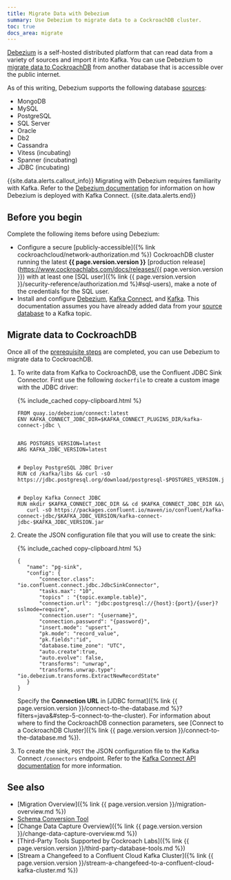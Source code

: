 ```yaml
---
title: Migrate Data with Debezium
summary: Use Debezium to migrate data to a CockroachDB cluster.
toc: true
docs_area: migrate
---
```


[Debezium](https://debezium.io/) is a self-hosted distributed platform that can read data from a variety of sources and import it into Kafka. You can use Debezium to [migrate data to CockroachDB](#migrate-data-to-cockroachdb) from another database that is accessible over the public internet.

As of this writing, Debezium supports the following database [sources](https://debezium.io/documentation/reference/stable/connectors/index.html):

- MongoDB
- MySQL
- PostgreSQL
- SQL Server
- Oracle
- Db2
- Cassandra
- Vitess (incubating)
- Spanner (incubating)
- JDBC (incubating)

{{site.data.alerts.callout_info}}
Migrating with Debezium requires familiarity with Kafka. Refer to the [Debezium documentation](https://debezium.io/documentation/reference/stable/architecture.html) for information on how Debezium is deployed with Kafka Connect.
{{site.data.alerts.end}}

## Before you begin

Complete the following items before using Debezium:

- Configure a secure [publicly-accessible]({% link cockroachcloud/network-authorization.md %}) CockroachDB cluster running the latest **{{ page.version.version }}** [production release](https://www.cockroachlabs.com/docs/releases/{{ page.version.version }}) with at least one [SQL user]({% link {{ page.version.version }}/security-reference/authorization.md %}#sql-users), make a note of the credentials for the SQL user.
- Install and configure [Debezium](https://debezium.io/), [Kafka Connect](https://docs.confluent.io/platform/current/connect/index.html), and [Kafka](https://kafka.apache.org/). This documentation assumes you have already added data from your [source database](https://debezium.io/documentation/reference/stable/connectors/index.html) to a Kafka topic.

## Migrate data to CockroachDB

Once all of the [prerequisite steps](#before-you-begin) are completed, you can use Debezium to migrate data to CockroachDB.

1. To write data from Kafka to CockroachDB, use the Confluent JDBC Sink Connector. First use the following `dockerfile` to create a custom image with the JDBC driver:

    {% include_cached copy-clipboard.html %}
    ~~~
    FROM quay.io/debezium/connect:latest
    ENV KAFKA_CONNECT_JDBC_DIR=$KAFKA_CONNECT_PLUGINS_DIR/kafka-connect-jdbc \


    ARG POSTGRES_VERSION=latest
    ARG KAFKA_JDBC_VERSION=latest


    # Deploy PostgreSQL JDBC Driver
    RUN cd /kafka/libs && curl -sO https://jdbc.postgresql.org/download/postgresql-$POSTGRES_VERSION.jar


    # Deploy Kafka Connect JDBC
    RUN mkdir $KAFKA_CONNECT_JDBC_DIR && cd $KAFKA_CONNECT_JDBC_DIR &&\
       curl -sO https://packages.confluent.io/maven/io/confluent/kafka-connect-jdbc/$KAFKA_JDBC_VERSION/kafka-connect-jdbc-$KAFKA_JDBC_VERSION.jar
    ~~~

1. Create the JSON configuration file that you will use to create the sink:

    {% include_cached copy-clipboard.html %}
    ~~~ shell
    {
       "name": "pg-sink",
       "config": {
           "connector.class": "io.confluent.connect.jdbc.JdbcSinkConnector", 
           "tasks.max": "10",
           "topics" : "{topic.example.table}",
           "connection.url": "jdbc:postgresql://{host}:{port}/{user}?sslmode=require",
           "connection.user": "{username}",
           "connection.password": "{password}",
           "insert.mode": "upsert",
           "pk.mode": "record_value",
           "pk.fields":"id",
           "database.time_zone": "UTC",
           "auto.create":true,
           "auto.evolve": false,
           "transforms": "unwrap",
           "transforms.unwrap.type": "io.debezium.transforms.ExtractNewRecordState"
       }
    }
    ~~~
    
    Specify the **Connection URL** in [JDBC format]({% link {{ page.version.version }}/connect-to-the-database.md %}?filters=java&#step-5-connect-to-the-cluster). For information about where to find the CockroachDB connection parameters, see [Connect to a CockroachDB Cluster]({% link {{ page.version.version }}/connect-to-the-database.md %}).

1. To create the sink, `POST` the JSON configuration file to the Kafka Connect `/connectors` endpoint. Refer to the [Kafka Connect API documentation](https://kafka.apache.org/documentation/#connect_rest) for more information.

## See also

- [Migration Overview]({% link {{ page.version.version }}/migration-overview.md %})
- [Schema Conversion Tool](https://www.cockroachlabs.com/docs/cockroachcloud/migrations-page)
- [Change Data Capture Overview]({% link {{ page.version.version }}/change-data-capture-overview.md %})
- [Third-Party Tools Supported by Cockroach Labs]({% link {{ page.version.version }}/third-party-database-tools.md %})
- [Stream a Changefeed to a Confluent Cloud Kafka Cluster]({% link {{ page.version.version }}/stream-a-changefeed-to-a-confluent-cloud-kafka-cluster.md %})
